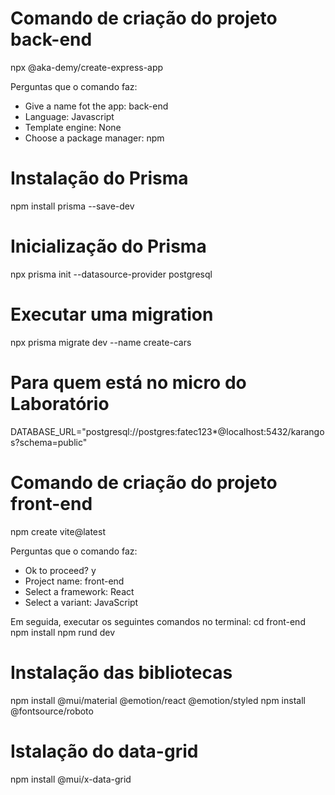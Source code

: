 # Comando de criação do projeto back-end
npx @aka-demy/create-express-app

Perguntas que o comando faz:
* Give a name fot the app: back-end
* Language: Javascript
* Template engine: None
* Choose a package manager: npm

# Instalação do Prisma
npm install prisma --save-dev

# Inicialização do Prisma
npx prisma init --datasource-provider postgresql

# Executar uma migration
npx prisma migrate dev --name create-cars

# Para quem está no micro do Laboratório
DATABASE_URL="postgresql://postgres:fatec123*@localhost:5432/karangos?schema=public"

# Comando de criação do projeto front-end
npm create vite@latest

Perguntas que o comando faz:
* Ok to proceed? y
* Project name: front-end
* Select a framework: React
* Select a variant: JavaScript

Em seguida, executar os seguintes comandos no terminal:
cd front-end
npm install
npm rund dev

# Instalação das bibliotecas
npm install @mui/material @emotion/react @emotion/styled
npm install @fontsource/roboto

# Istalação do data-grid

npm install @mui/x-data-grid
